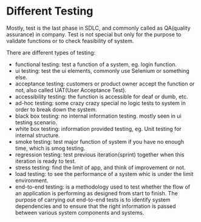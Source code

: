 # Different Testing

Mostly, test is the last phase in SDLC, and commonly called as QA(quality assurance) in company.
Test is not special but only for the purpose to validate functions or to check feasibility of system.

There are different types of testing:
* functional testing: test a function of a system, eg. login function.
* ui testing: test the ui elements, commonly use Selenium or something else.
* acceptance testing: customers or product owner accept the function or not, also called UAT(User Acceptance Test).
* accessibility testing: the function is accessible for deaf or dumb, etc.
* ad-hoc testing: some crazy crazy special no logic tests to system in order to break down the system.
* black box testing: no internal information testing. mostly seen in ui testing scenario.
* white box testing: information provided testing, eg. Unit testing for internal structure.
* smoke testing: test major function of system if you have no enough time, which is smog testing.
* regression testing: test previous iteration(sprint) together when this iteration is ready to test.
* stress testing: find the limit of app, and think of improvement or not.
* load testing: to see the performance of a system whic is under the limit environment.
* end-to-end testing: is a methodology used to test whether the flow of an application is performing as designed from start to finish. The purpose of carrying out end-to-end tests is to identify system dependencies and to ensure that the right information is passed between various system components and systems.